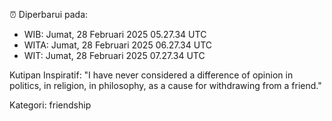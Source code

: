 ⏰ Diperbarui pada:
- WIB: Jumat, 28 Februari 2025 05.27.34 UTC
- WITA: Jumat, 28 Februari 2025 06.27.34 UTC
- WIT: Jumat, 28 Februari 2025 07.27.34 UTC

Kutipan Inspiratif:
"I have never considered a difference of opinion in politics, in religion, in philosophy, as a cause for withdrawing from a friend."


Kategori: friendship

